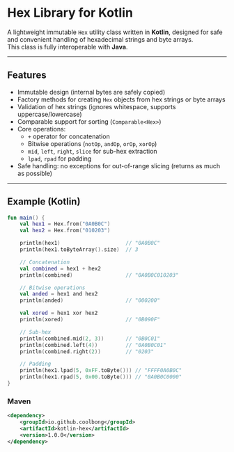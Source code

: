 # Hex Library for Kotlin

A lightweight immutable `Hex` utility class written in **Kotlin**, designed for safe and convenient handling of hexadecimal strings and byte arrays.  
This class is fully interoperable with **Java**.

---

## Features

- Immutable design (internal bytes are safely copied)
- Factory methods for creating `Hex` objects from hex strings or byte arrays
- Validation of hex strings (ignores whitespace, supports uppercase/lowercase)
- Comparable support for sorting (`Comparable<Hex>`)
- Core operations:
    - `+` operator for concatenation
    - Bitwise operations (`notOp`, `andOp`, `orOp`, `xorOp`)
    - `mid`, `left`, `right`, `slice` for sub-hex extraction
    - `lpad`, `rpad` for padding
- Safe handling: no exceptions for out-of-range slicing (returns as much as possible)

---

## Example (Kotlin)

```kotlin
fun main() {
    val hex1 = Hex.from("0A0B0C")
    val hex2 = Hex.from("010203")

    println(hex1)                     // "0A0B0C"
    println(hex1.toByteArray().size)  // 3

    // Concatenation
    val combined = hex1 + hex2
    println(combined)                 // "0A0B0C010203"

    // Bitwise operations
    val anded = hex1 and hex2
    println(anded)                    // "000200"

    val xored = hex1 xor hex2
    println(xored)                    // "0B090F"

    // Sub-hex
    println(combined.mid(2, 3))       // "0B0C01"
    println(combined.left(4))         // "0A0B0C01"
    println(combined.right(2))        // "0203"

    // Padding
    println(hex1.lpad(5, 0xFF.toByte())) // "FFFF0A0B0C"
    println(hex1.rpad(5, 0x00.toByte())) // "0A0B0C0000"
}
```

### Maven
```xml
<dependency>
    <groupId>io.github.coolbong</groupId>
    <artifactId>kotlin-hex</artifactId>
    <version>1.0.0</version>
</dependency>